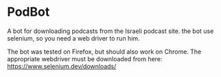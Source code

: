 # PodBot
A bot for downloading podcasts from the Israeli podcast site.
the bot use selenium, so you need a web driver to run him.

The bot was tested on Firefox, but should also work on Chrome.
The appropriate webdriver must be downloaded from here: https://www.selenium.dev/downloads/
